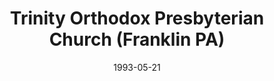 ---
date: &id001 1993-05-21
end_date: null
location:
  address: 545 Elk Street
  city: Franklin
  state: PA
minister:
- end: 1996-01-01
  name: Everett DeVelde, Jr.
  start: 1993-05-21
  type: Pastor
- end: 2000-01-01
  name: Jeff Lawson
  start: 1997-01-01
  type: Pastor
- end: 2003-01-01
  name: Everett DeVelde, Jr.
  start: 2000-01-01
  type: Pastor
- end: 2004-01-01
  name: Karl Hubenthall
  start: 2003-01-01
  type: Pastor
- end: null
  name: David G. Graves
  start: 2012-01-01
  type: Pastor
ministers:
- Everett DeVelde, Jr.
- Jeff Lawson
- Everett DeVelde, Jr.
- Karl Hubenthall
- David G. Graves
name: Trinity Orthodox Presbyterian Church
names:
- end: null
  name: Trinity Orthodox Presbyterian Church
  start: 1993-05-21
origination_date: *id001
raw_data: "PA Franklin\n\nTrinity Orthodox Presbyterian Church  (May 21, 1993\u2013\
  \ )\n545 Elk Street\nPastors: Everett DeVelde, Jr., 1993\u201396\nJeff Lawson, 1997\u2013\
  2000\nEverett DeVelde, Jr., 2000\u20132003\nKarl Hubenthall, 2003\u20134\nDavid\
  \ G. Graves, 2012\u2013"
received_from: null
states:
- PA
status:
  active: true
  end_date: null
  reason: null
  received_from: null
  withdrawal_to: null
title: Trinity Orthodox Presbyterian Church (Franklin PA)
year_established:
- 1993

---